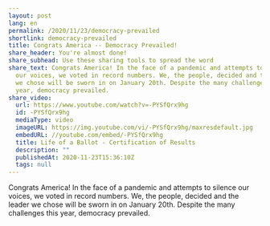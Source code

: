 ```yaml
---
layout: post
lang: en
permalink: /2020/11/23/democracy-prevailed
shortlink: democracy-prevailed
title: Congrats America -- Democracy Prevailed!
share_header: You're almost done!
share_subhead: Use these sharing tools to spread the word
share_text: Congrats America! In the face of a pandemic and attempts to silence
  our voices, we voted in record numbers. We, the people, decided and the leader
  we chose will be sworn in on January 20th. Despite the many challenges this
  year, democracy prevailed.
share_video:
  url: https://www.youtube.com/watch?v=-PYSfQrx9hg
  id: -PYSfQrx9hg
  mediaType: video
  imageURL: https://img.youtube.com/vi/-PYSfQrx9hg/maxresdefault.jpg
  embedURL: //youtube.com/embed/-PYSfQrx9hg
  title: Life of a Ballot - Certification of Results
  description: ""
  publishedAt: 2020-11-23T15:36:10Z
  tags: null
---
```

Congrats America! In the face of a pandemic and attempts to silence our voices, we voted in record numbers. We, the people, decided and the leader we chose will be sworn in on January 20th. Despite the many challenges this year, democracy prevailed.